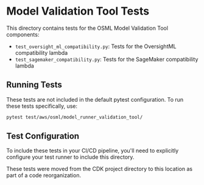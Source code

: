 # Model Validation Tool Tests

This directory contains tests for the OSML Model Validation Tool components:

- `test_oversight_ml_compatibility.py`: Tests for the OversightML compatibility lambda
- `test_sagemaker_compatibility.py`: Tests for the SageMaker compatibility lambda

## Running Tests

These tests are not included in the default pytest configuration. To run these tests specifically, use:

```bash
pytest test/aws/osml/model_runner_validation_tool/
```

## Test Configuration

To include these tests in your CI/CD pipeline, you'll need to explicitly configure your test runner to include this directory.

These tests were moved from the CDK project directory to this location as part of a code reorganization.
